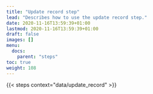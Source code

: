 ```yaml
---
title: "Update record step"
lead: "Describes how to use the update record step."
date: 2020-11-16T13:59:39+01:00
lastmod: 2020-11-16T13:59:39+01:00
draft: false
images: []
menu:
  docs:
    parent: "steps"
toc: true
weight: 108
---
```


{{< steps context="data/update_record" >}}
